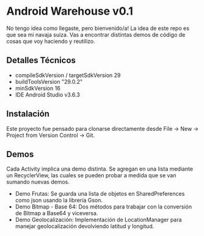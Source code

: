 # Android Warehouse v0.1
No tengo idea como llegaste, pero bienvenido/a!  La idea de este repo es que sea mi navaja suiza. Vas a encontrar distintas demos de código de cosas que voy haciendo y reutilizo.

## Detalles Técnicos
- compileSdkVersion / targetSdkVersion 29
- buildToolsVersion "29.0.2"
- minSdkVersion 16
- IDE Android Studio v3.6.3

## Instalación
Este proyecto fue pensado para clonarse directamente desde File -> New -> Project from Version Control -> Git.

## Demos
Cada Activity implica una demo distinta. Se agregan en una lista mediante un RecyclerView, las cuales se pueden probar a medida que se van sumando nuevas demos.

- Demo Frutas: Se guarda una lista de objetos en SharedPreferences como json usando la librería Gson.
- Demo Bitmap - Base 64: Dos métodos para trabajar con la conversión de Bitmap a Base64 y viceversa.
- Demo Geolocalización: Implementación de LocationManager para manejar geolocalización devolviendo latitud y longitud.
